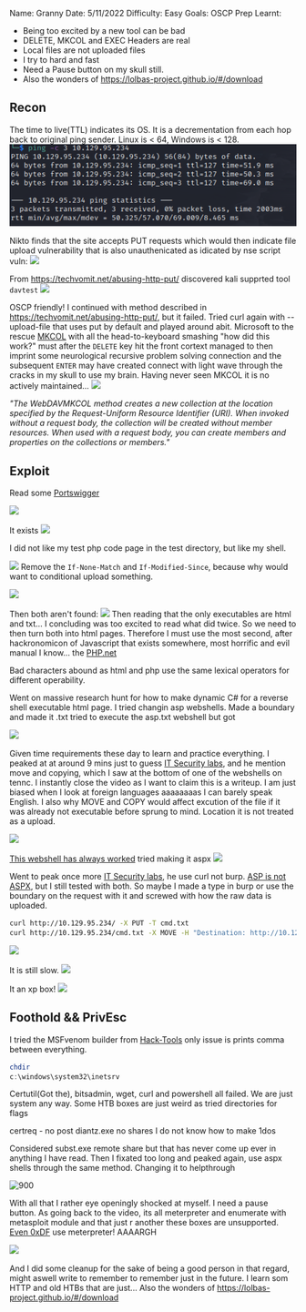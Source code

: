 
Name: Granny
Date:  5/11/2022
Difficulty:  Easy
Goals:  OSCP Prep 
Learnt:
- Being too excited by a new tool can be bad 
- DELETE, MKCOL and EXEC Headers are real
- Local files are not uploaded files
- I try to hard and fast
- Need a Pause button on my skull still. 
- Also the wonders of https://lolbas-project.github.io/#/download 

## Recon

The time to live(TTL) indicates its OS. It is a decrementation from each hop back to original ping sender. Linux is < 64, Windows is < 128.
![ping](HackTheBox/Retired-Machines/Granny/Screenshots/ping.png)

Nikto finds that the site accepts PUT requests which would then indicate file upload vulnerability that is also unauthenicated  as idicated by nse script vuln: 
![](vuln.png)

From https://techvomit.net/abusing-http-put/ discovered kali supprted tool `davtest`
![](wonderousWEBdav.png)

OSCP friendly! I continued with method described in https://techvomit.net/abusing-http-put/, but it failed. Tried curl again with --upload-file that uses put by default and played around abit. Microsoft to the rescue  [MKCOL](https://learn.microsoft.com/en-us/previous-versions/office/developer/exchange-server-2003/aa142923(v=exchg.65)) with all the head-to-keyboard smashing "how did this work?" must after the `DELETE` key hit the front cortext managed to then imprint some neurological recursive problem solving connection and the subsequent `ENTER`  may have created connect with light wave through the cracks in my skull to use my brain. Having never seen MKCOL it is no actively maintained...
![](declined.png)

*"The WebDAVMKCOL method creates a new collection at the location specified by the Request-Uniform Resource Identifier (URI). When invoked without a request body, the collection will be created without member resources. When used with a request body, you can create members and properties on the collections or members."*

## Exploit

Read some [Portswigger](https://portswigger.net/web-security/file-upload)

![](testdir.png)

It exists
![](testexists.png)

I did not like my test php code page in the test directory, but like my shell.

![](what.png)
Remove the `If-None-Match` and `If-Modified-Since`, because why would want to conditional upload something.

![](ahaaaaaaaaaaah.png)

Then both aren't found:
![](stillsadnopage.png)
Then reading that the only executables are html and txt... I concluding was too excited to read what did twice. So we need to then turn both into html pages. Therefore I must use the most second, after hackronomicon of Javascript that exists somewhere, most horrific and evil manual I know... the [PHP.net](https://www.php.net/manual/en/language.basic-syntax.phpmode.php) 

Bad characters abound as html and php use the same lexical operators for different operability. 

Went on massive research hunt for how to make dynamic C# for a reverse shell executable html page. I tried changin asp webshells. Made a boundary and made it .txt tried to execute the asp.txt webshell but got 

![](txtaspfail.png)

Given time requirements these day to learn and practice everything. I peaked at at around 9 mins just to guess [IT Security labs](https://www.youtube.com/watch?v=7l4KgYsBNyM), and he mention move and copying, which I saw at the bottom of one of the webshells on tennc. I instantly close the video as I want to claim this is a writeup. I am just biased when I look at foreign languages aaaaaaaas I can barely speak English. I also why MOVE and COPY would affect excution of the file if it was already not executable before sprung to mind. Location it is not treated as a upload.

![](errorsongranny.png)

[This webshell has always worked](https://github.com/tennc/webshell/blob/master/asp/webshell.asp) tried making it aspx
![](aspxsad.png)

Went to peak once more [IT Security labs](https://www.youtube.com/watch?v=7l4KgYsBNyM), he use curl not burp. [ASP is not ASPX](https://stackoverflow.com/questions/4462559/difference-between-asp-and-aspx-pages), but I still tested with both. So maybe I made a type in burp or use the boundary on the request with it and screwed with how the raw data is uploaded.

```bash
curl http://10.129.95.234/ -X PUT -T cmd.txt
curl http://10.129.95.234/cmd.txt -X MOVE -H "Destination: http://10.129.95.234/cmd.asp"
```

![](wtf.png)

It is still slow.
![](nastysysteminfo.png)

It an xp box!
![](xp.png)

## Foothold && PrivEsc

I tried the MSFvenom builder from [Hack-Tools](https://github.com/LasCC/Hack-Tools) only issue is prints comma between everything.

```powershell
chdir
c:\windows\system32\inetsrv
```

Certutil(Got the), bitsadmin, wget, curl and powershell all failed. We are just system any way. Some HTB boxes are just weird as tried directories for flags

certreq - no post
diantz.exe no shares I do not know how to make 1dos 

Considered subst.exe remote share but that has never come up ever in anything I have read. Then I fixated too long and peaked again, use aspx shells through the same method. Changing it to helpthrough

![900](fool.png)

With all that I rather eye openingly shocked at myself. I need a pause button. As going back to the video, its all meterpreter and enumerate with metasploit module and that just r another these boxes are unsupported. [Even 0xDF](https://0xdf.gitlab.io/2019/03/06/htb-granny.html) use meterpreter! AAAARGH

![](metasploitable.png)

And I did some cleanup for the sake of being a good person in that regard, might aswell write to remember to remember just in the future. I learn som HTTP and old HTBs that are just... Also the wonders of https://lolbas-project.github.io/#/download 